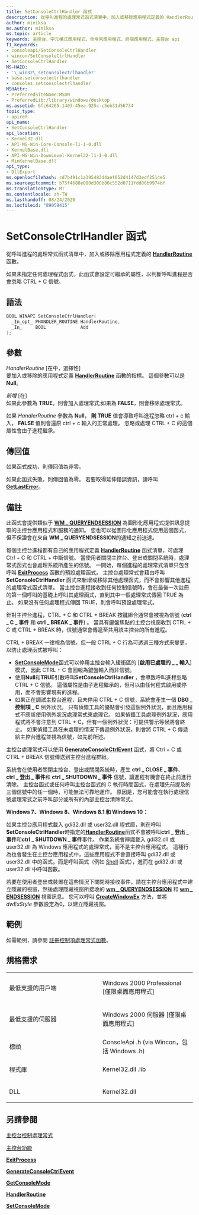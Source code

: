 ```yaml
---
title: SetConsoleCtrlHandler 函式
description: 從呼叫進程的處理常式函式清單中，加入或移除應用程式定義的 HandlerRoutine 函數。
author: miniksa
ms.author: miniksa
ms.topic: article
keywords: 主控台，字元模式應用程式，命令列應用程式，終端應用程式，主控台 api
f1_keywords:
- consoleapi/SetConsoleCtrlHandler
- wincon/SetConsoleCtrlHandler
- SetConsoleCtrlHandler
MS-HAID:
- '\_win32\_setconsolectrlhandler'
- base.setconsolectrlhandler
- consoles.setconsolectrlhandler
MSHAttr:
- PreferredSiteName:MSDN
- PreferredLib:/library/windows/desktop
ms.assetid: 6fc64265-1403-45ea-925c-c5eb31d56734
topic_type:
- apiref
api_name:
- SetConsoleCtrlHandler
api_location:
- Kernel32.dll
- API-MS-Win-Core-Console-l1-1-0.dll
- KernelBase.dll
- API-MS-Win-DownLevel-Kernel32-l1-1-0.dll
- MinKernelBase.dll
api_type:
- DllExport
ms.openlocfilehash: cd7b491c1a395483d4aef052d4147d3edf2514e5
ms.sourcegitcommit: b75f4688e080d300b80c552d0711fdd86b9974bf
ms.translationtype: MT
ms.contentlocale: zh-TW
ms.lasthandoff: 08/24/2020
ms.locfileid: "89059415"
---
```

# <a name="setconsolectrlhandler-function"></a>SetConsoleCtrlHandler 函式


從呼叫進程的處理常式函式清單中，加入或移除應用程式定義的 [**HandlerRoutine**](handlerroutine.md) 函數。

如果未指定任何處理程式函式，此函式會設定可繼承的屬性，以判斷呼叫進程是否會忽略 CTRL + C 信號。

<a name="syntax"></a>語法
------

```C
BOOL WINAPI SetConsoleCtrlHandler(
  _In_opt_ PHANDLER_ROUTINE HandlerRoutine,
  _In_     BOOL             Add
);
```

<a name="parameters"></a>參數
----------

*HandlerRoutine* \[在中，選擇性\]  
要加入或移除的應用程式定義 [**HandlerRoutine**](handlerroutine.md) 函數的指標。 這個參數可以是 **Null**。

*新增* \[在\]  
如果此參數為 **TRUE**，則會加入處理常式;如果為 **FALSE**，則會移除處理常式。

如果 *HandlerRoutine* 參數為 **Null**， **則 TRUE** 值會導致呼叫進程忽略 ctrl + c 輸入， **FALSE** 值則會還原 ctrl + c 輸入的正常處理。 忽略或處理 CTRL + C 的這個屬性會由子進程繼承。

<a name="return-value"></a>傳回值
------------

如果函式成功，則傳回值為非零。

如果此函式失敗，則傳回值為零。 若要取得延伸錯誤資訊，請呼叫 [**GetLastError**](https://msdn.microsoft.com/library/windows/desktop/ms679360)。

<a name="remarks"></a>備註
-------

此函式會提供類似于 [**WM \_ QUERYENDSESSION**](https://msdn.microsoft.com/library/windows/desktop/aa376890) 為圖形化應用程式提供訊息提取的主控台應用程式和服務的通知。 您也可以從圖形化應用程式使用這個函式，但不保證會在來自 **WM \_ QUERYENDSESSION**的通知之前送達。

每個主控台進程都有自己的應用程式定義 [**HandlerRoutine**](handlerroutine.md) 函式清單，可處理 Ctrl + C 和 CTRL + 中斷信號。 當使用者關閉主控台、登出或關閉系統時，處理常式函式也會處理系統所產生的信號。 一開始，每個進程的處理常式清單只包含呼叫 [**ExitProcess**](https://msdn.microsoft.com/library/windows/desktop/ms682658) 函數的預設處理函式。 主控台處理常式會藉由呼叫 **SetConsoleCtrlHandler** 函式來新增或移除其他處理函式，而不會影響其他進程的處理常式函式清單。 當主控台進程接收到任何控制信號時，會在最後一次註冊的第一個呼叫的基礎上呼叫其處理函式，直到其中一個處理常式傳回 TRUE 為止。 如果沒有任何處理程式傳回 TRUE，則會呼叫預設處理常式。

針對主控台進程，CTRL + C 和 CTRL + BREAK 按鍵組合通常會被視為信號 (**ctrl \_ C \_ 事件** 和 **ctrl \_ BREAK \_ 事件**) 。 當具有鍵盤焦點的主控台視窗收到 CTRL + C 或 CTRL + BREAK 時，信號通常會傳遞至共用該主控台的所有進程。

CTRL + BREAK 一律視為信號，但一般 CTRL + C 行為可透過三種方式來變更，以防止處理函式被呼叫：

- [**SetConsoleMode**](setconsolemode.md)函式可以停用主控台輸入緩衝區的 [**啟用已處理的 \_ \_ 輸入**] 模式，因此 CTRL + C 會回報為鍵盤輸入而非信號。
- 使用**Null**和**TRUE**引數呼叫**SetConsoleCtrlHandler** ，會導致呼叫進程忽略 CTRL + C 信號。 這個屬性是由子進程繼承的，但可以由任何程式啟用或停用，而不會影響現有的進程。
- 如果正在調試主控台進程，且未停用 CTRL + C 信號，系統會產生一個 **DBG \_ 控制項 \_ C** 例外狀況。 只有偵錯工具的優點會引發這個例外狀況，而且應用程式不應該使用例外狀況處理常式來處理它。 如果偵錯工具處理例外狀況，應用程式將不會注意到 CTRL + C，但有一個例外狀況：可提供警示等候將會終止。 如果偵錯工具在未處理的情況下傳遞例外狀況，則會將 CTRL + C 傳遞給主控台進程並視為信號，如先前所述。

主控台處理常式可以使用 [**GenerateConsoleCtrlEvent**](generateconsolectrlevent.md) 函式，將 Ctrl + C 或 CTRL + BREAK 信號傳送到主控台進程群組。

系統會在使用者關閉主控台、登出或關閉系統時，產生 **ctrl \_ CLOSE \_ 事件**、 **ctrl \_ 登出 \_ 事件**和 **ctrl \_ SHUTDOWN \_ 事件** 信號，讓進程有機會在終止前進行清除。 主控台函式或任何呼叫主控台函式的 C 執行時間函式，在處理先前提及的三個信號中的任一個時，可能無法可靠地運作。 原因是，您可能會在執行處理信號處理常式之前呼叫部分或所有的內部主控台清除常式。

**Windows 7、Windows 8、Windows 8.1 和 Windows 10：**

如果主控台應用程式載入 gdi32.dll 或 user32.dll 程式庫，則在呼叫**SetConsoleCtrlHandler**時指定的[**HandlerRoutine**](handlerroutine.md)函式不會被呼叫**ctrl \_ 登出 \_ 事件**和**ctrl \_ SHUTDOWN \_ 事件**事件。 作業系統會辨識載入 gdi32.dll 或 user32.dll 為 Windows 應用程式的處理常式，而不是主控台應用程式。 這種行為也會發生在主控台應用程式中，這些應用程式不會直接呼叫 gdi32.dll 或 user32.dll 中的函式，而是呼叫函式（例如 [Shell](https://msdn.microsoft.com/library/windows/desktop/bb776426) 函式），進而在 gdi32.dll 或 user32.dll 中呼叫函數。

若要在使用者登出或裝置在這些情況下關閉時接收事件，請在主控台應用程式中建立隱藏的視窗，然後處理隱藏視窗所接收的 [**wm \_ QUERYENDSESSION**](https://msdn.microsoft.com/library/windows/desktop/aa376890) 和 [**wm \_ ENDSESSION**](https://msdn.microsoft.com/library/windows/desktop/aa376889) 視窗訊息。 您可以呼叫 [**CreateWindowEx**](https://msdn.microsoft.com/library/windows/desktop/ms632680) 方法，並將 *dwExStyle* 參數設定為0，以建立隱藏視窗。

<a name="examples"></a>範例
--------

如需範例，請參閱 [註冊控制項處理常式函數](registering-a-control-handler-function.md)。

<a name="requirements"></a>規格需求
------------

<table>
<colgroup>
<col width="50%" />
<col width="50%" />
</colgroup>
<tbody>
<tr class="odd">
<td><p>最低支援的用戶端</p></td>
<td><p>Windows 2000 Professional [僅限桌面應用程式]</p></td>
</tr>
<tr class="even">
<td><p>最低支援的伺服器</p></td>
<td><p>Windows 2000 伺服器 [僅限桌面應用程式]</p></td>
</tr>
<tr class="odd">
<td><p>標頭</p></td>
<td>ConsoleApi .h (via Wincon，包括 Windows .h) </td>
</tr>
<tr class="even">
<td><p>程式庫</p></td>
<td>Kernel32.dll .lib</td>
</tr>
<tr class="odd">
<td><p>DLL</p></td>
<td>Kernel32.dll</td>
</tr>
<tr class="even">
</tr>
<tr class="odd">
</tr>
<tr class="even">
</tr>
</tbody>
</table>

## <a name="span-idsee_alsospansee-also"></a><span id="see_also"></span>另請參閱


[主控台控制處理常式](console-control-handlers.md)

[主控台功能](console-functions.md)

[**ExitProcess**](https://msdn.microsoft.com/library/windows/desktop/ms682658)

[**GenerateConsoleCtrlEvent**](generateconsolectrlevent.md)

[**GetConsoleMode**](getconsolemode.md)

[**HandlerRoutine**](handlerroutine.md)

[**SetConsoleMode**](setconsolemode.md)

 

 




